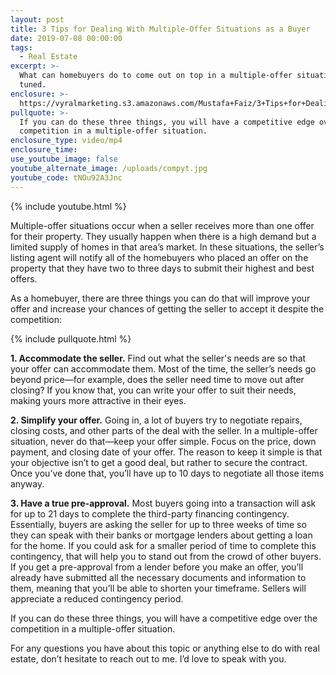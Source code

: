 ```yaml
---
layout: post
title: 3 Tips for Dealing With Multiple-Offer Situations as a Buyer
date: 2019-07-08 00:00:00
tags:
  - Real Estate
excerpt: >-
  What can homebuyers do to come out on top in a multiple-offer situation? Stay
  tuned.
enclosure: >-
  https://vyralmarketing.s3.amazonaws.com/Mustafa+Faiz/3+Tips+for+Dealing+With+Multiple+Offer+Situations+as+a+Buyer+(1).mp4
pullquote: >-
  If you can do these three things, you will have a competitive edge over the
  competition in a multiple-offer situation.
enclosure_type: video/mp4
enclosure_time:
use_youtube_image: false
youtube_alternate_image: /uploads/compyt.jpg
youtube_code: tNOu92A3Jnc
---
```


{% include youtube.html %}

Multiple-offer situations occur when a seller receives more than one offer for their property. They usually happen when there is a high demand but a limited supply of homes in that area’s market. In these situations, the seller’s listing agent will notify all of the homebuyers who placed an offer on the property that they have two to three days to submit their highest and best offers.

As a homebuyer, there are three things you can do that will improve your offer and increase your chances of getting the seller to accept it despite the competition:

{% include pullquote.html %}

**1\. Accommodate the seller.** Find out what the seller's needs are so that your offer can accommodate them. Most of the time, the seller’s needs go beyond price—for example, does the seller need time to move out after closing? If you know that, you can write your offer to suit their needs, making yours more attractive in their eyes.&nbsp;

**2\. Simplify your offer.** Going in, a lot of buyers try to negotiate repairs, closing costs, and other parts of the deal with the seller. In a multiple-offer situation, never do that—keep your offer simple. Focus on the price, down payment, and closing date of your offer. The reason to keep it simple is that your objective isn’t to get a good deal, but rather to secure the contract. Once you’ve done that, you’ll have up to 10 days to negotiate all those items anyway.&nbsp;

**3\. Have a true pre-approval.** Most buyers going into a transaction will ask for up to 21 days to complete the third-party financing contingency. Essentially, buyers are asking the seller for up to three weeks of time so they can speak with their banks or mortgage lenders about getting a loan for the home. If you could ask for a smaller period of time to complete this contingency, that will help you to stand out from the crowd of other buyers. If you get a pre-approval from a lender before you make an offer, you’ll already have submitted all the necessary documents and information to them, meaning that you’ll be able to shorten your timeframe. Sellers will appreciate a reduced contingency period.

If you can do these three things, you will have a competitive edge over the competition in a multiple-offer situation.

For any questions you have about this topic or anything else to do with real estate, don’t hesitate to reach out to me. I’d love to speak with you.